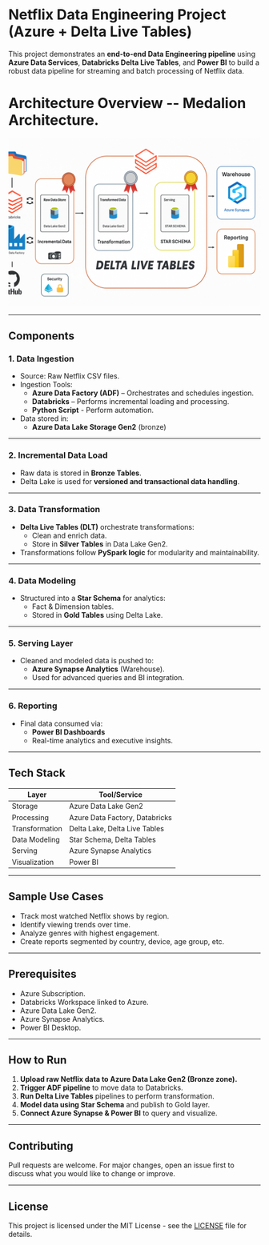 
# Netflix Data Engineering Project (Azure + Delta Live Tables)

This project demonstrates an **end-to-end Data Engineering pipeline** using **Azure Data Services**, **Databricks Delta Live Tables**, and **Power BI** to build a robust data pipeline for streaming and batch processing of Netflix data.

# Architecture Overview -- Medalion Architecture.

![Architecture Diagram](https://github.com/jimmymuthoni/Netflix-Azure-Data-Engineering-Project/blob/ad6cb92e9e7d92f52a60a00b1647c4e82ecd3618/architecture.png)

---

## Components

### 1. **Data Ingestion**
- Source: Raw Netflix CSV files.
- Ingestion Tools:  
  - **Azure Data Factory (ADF)** – Orchestrates and schedules ingestion.  
  - **Databricks** – Performs incremental loading and processing.
  - **Python Script** - Perform automation.
- Data stored in:  
  - **Azure Data Lake Storage Gen2** (bronze)

---

### 2. **Incremental Data Load**
- Raw data is stored in **Bronze Tables**.
- Delta Lake is used for **versioned and transactional data handling**.

---

### 3. **Data Transformation**
- **Delta Live Tables (DLT)** orchestrate transformations:
  - Clean and enrich data.
  - Store in **Silver Tables** in Data Lake Gen2.
- Transformations follow **PySpark logic** for modularity and maintainability.

---

### 4. **Data Modeling**
- Structured into a **Star Schema** for analytics:
  - Fact & Dimension tables.
  - Stored in **Gold Tables** using Delta Lake.

---

### 5. **Serving Layer**
- Cleaned and modeled data is pushed to:
  - **Azure Synapse Analytics** (Warehouse).
  - Used for advanced queries and BI integration.

---

### 6. **Reporting**
- Final data consumed via:
  - **Power BI Dashboards**
  - Real-time analytics and executive insights.

---

## Tech Stack

| Layer            | Tool/Service             |
|------------------|--------------------------|
| Storage          | Azure Data Lake Gen2     |
| Processing       | Azure Data Factory, Databricks |
| Transformation   | Delta Lake, Delta Live Tables |
| Data Modeling    | Star Schema, Delta Tables |
| Serving          | Azure Synapse Analytics  |
| Visualization    | Power BI                 |

---

## Sample Use Cases

- Track most watched Netflix shows by region.
- Identify viewing trends over time.
- Analyze genres with highest engagement.
- Create reports segmented by country, device, age group, etc.

---

## Prerequisites

- Azure Subscription.
- Databricks Workspace linked to Azure.
- Azure Data Lake Gen2.
- Azure Synapse Analytics.
- Power BI Desktop.

---

## How to Run

1. **Upload raw Netflix data to Azure Data Lake Gen2 (Bronze zone).**
2. **Trigger ADF pipeline** to move data to Databricks.
3. **Run Delta Live Tables** pipelines to perform transformation.
4. **Model data using Star Schema** and publish to Gold layer.
5. **Connect Azure Synapse & Power BI** to query and visualize.

---

## Contributing

Pull requests are welcome. For major changes, open an issue first to discuss what you would like to change or improve.

---

## License

This project is licensed under the MIT License - see the [LICENSE](LICENSE) file for details.
